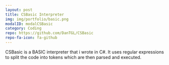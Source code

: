 ```yaml
---
layout: post
title: CSBasic Interpreter
img: img/portfolio/basic.png
modalID: modalCSBasic
category: Coding
repo: https://github.com/DanTGL/CSBasic
repo-fa-icon: fa-github
---
```


CSBasic is a BASIC interpreter that i wrote in C#. It uses regular expressions to split the code into tokens which are then parsed and executed. 